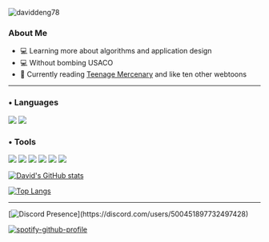 <p align="left"> <img src="https://komarev.com/ghpvc/?username=daviddeng78&label=Profile%20views&color=0e75b6&style=flat" alt="daviddeng78" /> </p>

### About Me
- 💻 Learning more about algorithms and application design
- 💻 Without bombing USACO
- 📖 Currently reading [Teenage Mercenary](https://www.webtoons.com/en/action/teenage-mercenary/list?title_no=2677) and like ten other webtoons

---

<h3 align="left"> • Languages</h3>
<p align="left"> <img src="https://img.shields.io/badge/java-%23ED8B00.svg?style=for-the-badge&logo=java&logoColor=white"> <img src="https://img.shields.io/badge/c++-%2300599C.svg?style=for-the-badge&logo=c%2B%2B&logoColor=white">

<h3 align="left"> • Tools</h3>
<p align="left"> <img src="https://img.shields.io/badge/Ubuntu-E95420?style=for-the-badge&logo=ubuntu&logoColor=white"> <img src="https://img.shields.io/badge/Linux-FCC624?style=for-the-badge&logo=linux&logoColor=black"> <img src="https://img.shields.io/badge/Windows-0078D6?style=for-the-badge&logo=windows&logoColor=white"> <img src="https://img.shields.io/badge/Visual%20Studio%20Code-0078d7.svg?style=for-the-badge&logo=visual-studio-code&logoColor=white"> <img src="https://img.shields.io/badge/git-%23F05033.svg?style=for-the-badge&logo=git&logoColor=white"> <img src="https://img.shields.io/badge/Codeforces-445f9d?style=for-the-badge&logo=Codeforces&logoColor=white">

[![David's GitHub stats](https://github-readme-stats.vercel.app/api?username=daviddeng78&count_private=true&show_icons=true&theme=synthwave&bg_color=30,e96443,904e95&title_color=fff&text_color=fff)](https://github.com/anuraghazra/github-readme-stats)

[![Top Langs](https://github-readme-stats.vercel.app/api/top-langs/?username=daviddeng78&layout=compact&bg_color=30,e96443,904e95&title_color=fff&text_color=fff)](https://github.com/anuraghazra/github-readme-stats)

---

[![Discord Presence](https://lanyard.cnrad.dev/api/500451897732497428?theme=dark&hideDiscrim=true&borderRadius=30px&idleMessage="Most%20likely%20doing%20something%20very%20very%20very%20unproductive...")](https://discord.com/users/500451897732497428)

[![spotify-github-profile](https://spotify-github-profile.vercel.app/api/view?uid=otck70jlcfve451jq3u4jz39n&cover_image=true&theme=default&bar_color=ff0000&bar_color_cover=true)](#)
